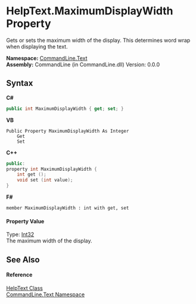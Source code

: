 # HelpText.MaximumDisplayWidth Property 
 

Gets or sets the maximum width of the display. This determines word wrap when displaying the text.

**Namespace:**&nbsp;<a href="N_CommandLine_Text">CommandLine.Text</a><br />**Assembly:**&nbsp;CommandLine (in CommandLine.dll) Version: 0.0.0

## Syntax

**C#**<br />
``` C#
public int MaximumDisplayWidth { get; set; }
```

**VB**<br />
``` VB
Public Property MaximumDisplayWidth As Integer
	Get
	Set
```

**C++**<br />
``` C++
public:
property int MaximumDisplayWidth {
	int get ();
	void set (int value);
}
```

**F#**<br />
``` F#
member MaximumDisplayWidth : int with get, set

```


#### Property Value
Type: <a href="https://docs.microsoft.com/dotnet/api/system.int32" target="_blank">Int32</a><br />The maximum width of the display.

## See Also


#### Reference
<a href="T_CommandLine_Text_HelpText">HelpText Class</a><br /><a href="N_CommandLine_Text">CommandLine.Text Namespace</a><br />